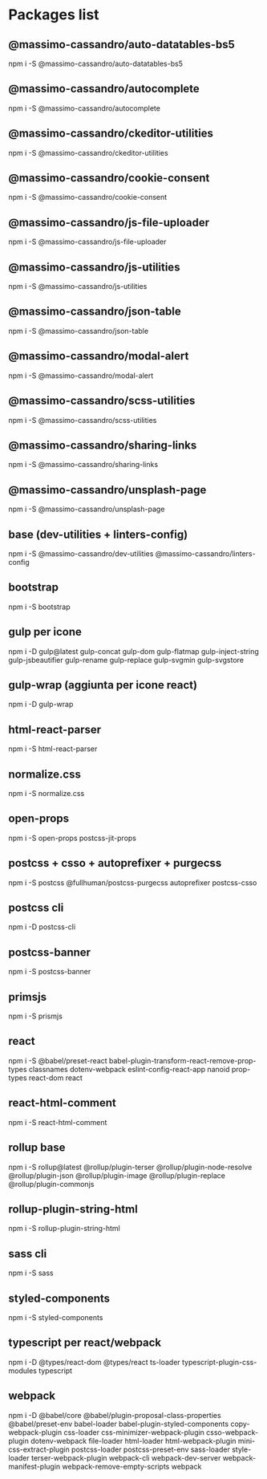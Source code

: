 # Packages list

## @massimo-cassandro/auto-datatables-bs5
npm i -S @massimo-cassandro/auto-datatables-bs5

## @massimo-cassandro/autocomplete
npm i -S @massimo-cassandro/autocomplete

## @massimo-cassandro/ckeditor-utilities
npm i -S @massimo-cassandro/ckeditor-utilities

## @massimo-cassandro/cookie-consent
npm i -S @massimo-cassandro/cookie-consent

## @massimo-cassandro/js-file-uploader
npm i -S @massimo-cassandro/js-file-uploader

## @massimo-cassandro/js-utilities
npm i -S @massimo-cassandro/js-utilities

## @massimo-cassandro/json-table
npm i -S @massimo-cassandro/json-table

## @massimo-cassandro/modal-alert
npm i -S @massimo-cassandro/modal-alert

## @massimo-cassandro/scss-utilities
npm i -S @massimo-cassandro/scss-utilities

## @massimo-cassandro/sharing-links
npm i -S @massimo-cassandro/sharing-links

## @massimo-cassandro/unsplash-page
npm i -S @massimo-cassandro/unsplash-page

## base (dev-utilities + linters-config)
npm i -S @massimo-cassandro/dev-utilities @massimo-cassandro/linters-config

## bootstrap
npm i -S bootstrap

## gulp per icone
npm i -D gulp@latest gulp-concat gulp-dom gulp-flatmap gulp-inject-string gulp-jsbeautifier gulp-rename gulp-replace gulp-svgmin gulp-svgstore

## gulp-wrap (aggiunta per icone react)
npm i -D gulp-wrap

## html-react-parser
npm i -S html-react-parser

## normalize.css
npm i -S normalize.css

## open-props
npm i -S open-props postcss-jit-props

## postcss + csso + autoprefixer + purgecss
npm i -S postcss @fullhuman/postcss-purgecss autoprefixer postcss-csso

## postcss cli
npm i -D postcss-cli

## postcss-banner
npm i -S postcss-banner

## primsjs
npm i -S prismjs

## react
npm i -S @babel/preset-react babel-plugin-transform-react-remove-prop-types classnames dotenv-webpack eslint-config-react-app nanoid prop-types react-dom react

## react-html-comment
npm i -S react-html-comment

## rollup base
npm i -S rollup@latest @rollup/plugin-terser @rollup/plugin-node-resolve @rollup/plugin-json @rollup/plugin-image @rollup/plugin-replace @rollup/plugin-commonjs

## rollup-plugin-string-html
npm i -S rollup-plugin-string-html

## sass cli
npm i -S sass

## styled-components
npm i -S styled-components

## typescript per react/webpack
npm i -D @types/react-dom @types/react ts-loader typescript-plugin-css-modules typescript

## webpack
npm i -D @babel/core @babel/plugin-proposal-class-properties @babel/preset-env babel-loader babel-plugin-styled-components copy-webpack-plugin css-loader css-minimizer-webpack-plugin csso-webpack-plugin dotenv-webpack file-loader html-loader html-webpack-plugin mini-css-extract-plugin postcss-loader postcss-preset-env sass-loader style-loader terser-webpack-plugin webpack-cli webpack-dev-server webpack-manifest-plugin webpack-remove-empty-scripts webpack

